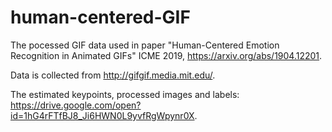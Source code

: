 # human-centered-GIF
The pocessed GIF data used in paper "Human-Centered Emotion Recognition in Animated GIFs" ICME 2019, https://arxiv.org/abs/1904.12201.

Data is collected from http://gifgif.media.mit.edu/.

The estimated keypoints, processed images and labels: https://drive.google.com/open?id=1hG4rFTfBJ8_Ji6HWN0L9yvfRgWpynr0X.
